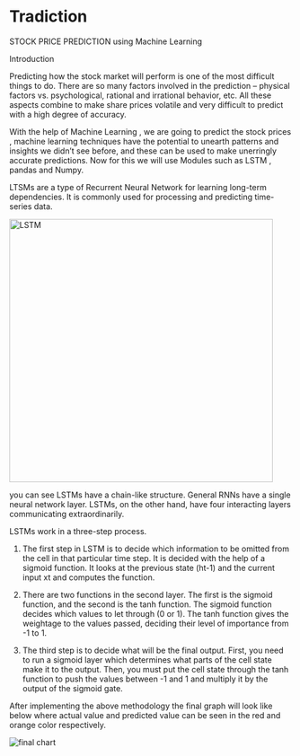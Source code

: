 # Tradiction
STOCK PRICE PREDICTION using Machine Learning

Introduction

Predicting how the stock market will perform is one of the most difficult things to do. There are so many factors involved in the prediction – physical factors vs. psychological, rational and irrational behavior, etc. All these aspects combine to make share prices volatile and very difficult to predict with a high degree of accuracy.

With the help of Machine Learning , we are going to predict the stock prices , machine learning techniques have the potential to unearth patterns and insights we didn’t see before, and these can be used to make unerringly accurate predictions. Now for this we will use Modules such as LSTM , pandas and Numpy.

LTSMs are a type of Recurrent Neural Network for learning long-term dependencies. It is commonly used for processing and predicting time-series data.

<img width="469" alt="LSTM" src="https://user-images.githubusercontent.com/75442226/166807428-84675766-d658-4bf5-9960-60e28aa0e1fe.png">

you can see LSTMs have a chain-like structure. General RNNs have a single neural network layer. LSTMs, on the other hand, have four interacting layers communicating extraordinarily.

LSTMs work in a three-step process.

1. The first step in LSTM is to decide which information to be omitted from the cell in that particular time step. It is decided with the help of a sigmoid function. It looks at the previous state (ht-1) and the current input xt and computes the function.

2. There are two functions in the second layer. The first is the sigmoid function, and the second is the tanh function. The sigmoid function decides which values to let through (0 or 1). The tanh function gives the weightage to the values passed, deciding their level of importance from -1 to 1.

3. The third step is to decide what will be the final output. First, you need to run a sigmoid layer which determines what parts of the cell state make it to the output. Then, you must put the cell state through the tanh function to push the values between -1 and 1 and multiply it by the output of the sigmoid gate. 

After implementing the above methodology the final graph will look like below where actual value and predicted value can be seen in the red and orange color respectively.

![final chart](https://user-images.githubusercontent.com/75442226/166807666-ec9cfda9-02ec-4c97-ac8a-d4ae897ce9bf.png)
